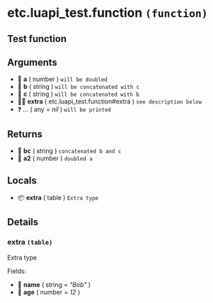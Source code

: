 # etc.luapi_test.function `(function)`

## Test function

## Arguments

- 🧮 **a** ( number )
	`will be doubled`
- 📝 **b** ( string )
	`will be concatenated with c`
- 📝 **c** ( string )
	`will be concatenated with b`
- 👨‍👦 **extra** ( etc.luapi_test.function#extra )
	`see description below`
- ❓ _..._ ( any = *nil* )
	`will be printed`

## Returns

- 📝 **bc** ( string )
	`concatenated b and c`
- 🧮 **a2** ( number )
	`doubled a`

## Locals

- 📦 **extra** ( table )
	`Extra type`

## Details

### extra `(table)`

Extra type

Fields:

- 📝 **name** ( string = *"Bob"* )
- 🧮 **age** ( number = *12* )
